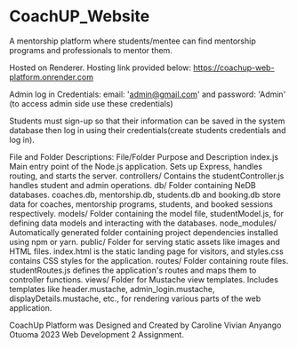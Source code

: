 # CoachUP_Website
A mentorship platform where students/mentee can find mentorship programs and professionals to mentor them.


Hosted on Renderer. Hosting link provided below:
https://coachup-web-platform.onrender.com

Admin log in Credentials: email: 'admin@gmail.com' and password: 'Admin' (to access admin side use these credentials)

Students must sign-up so that their information can be saved in the system database then log in using their credentials(create students credentials and log in).


File and Folder Descriptions:
File/Folder
Purpose and Description
index.js
Main entry point of the Node.js application. Sets up Express, handles routing, and starts the server.
controllers/
Contains the studentController.js handles student and admin operations.
db/
Folder containing NeDB databases. coaches.db, mentorship.db, students.db and booking.db store data for coaches, mentorship programs, students, and booked sessions respectively.
models/
Folder containing the model file, studentModel.js, for defining data models and interacting with the databases.
node_modules/
Automatically generated folder containing project dependencies installed using npm or yarn.
public/
Folder for serving static assets like images and HTML files. index.html is the static landing page for visitors, and styles.css contains CSS styles for the application.
routes/
Folder containing route files. studentRoutes.js defines the application's routes and maps them to controller functions.
views/
Folder for Mustache view templates. Includes templates like header.mustache, admin_login.mustache, displayDetails.mustache, etc., for rendering various parts of the web application.


CoachUp Platform was Designed and Created by Caroline Vivian Anyango Otuoma 2023 Web Development 2 Assignment.
